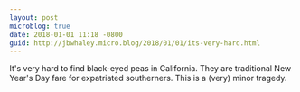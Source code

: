 ```yaml
---
layout: post
microblog: true
date: 2018-01-01 11:18 -0800
guid: http://jbwhaley.micro.blog/2018/01/01/its-very-hard.html
---
```

It's very hard to find black-eyed peas in California. They are traditional New Year's Day fare for expatriated southerners. This is a (very) minor tragedy.
